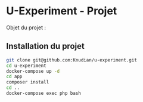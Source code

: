 # U-Experiment - Projet

Objet du projet :

## Installation du projet
```bash
git clone git@github.com:Knudian/u-experiment.git
cd u-experiment
docker-compose up -d
cd app
composer install
cd ..
docker-compose exec php bash


```
